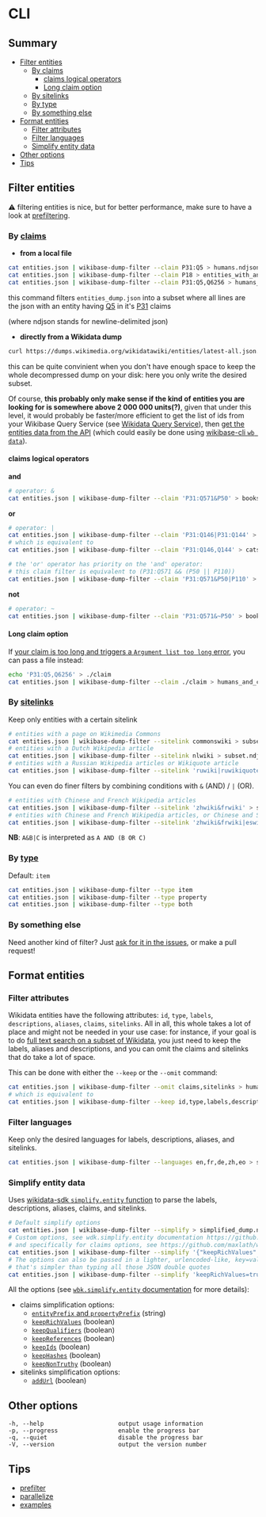 # CLI

## Summary

<!-- START doctoc generated TOC please keep comment here to allow auto update -->
<!-- DON'T EDIT THIS SECTION, INSTEAD RE-RUN doctoc TO UPDATE -->


- [Filter entities](#filter-entities)
  - [By claims](#by-claims)
    - [claims logical operators](#claims-logical-operators)
    - [Long claim option](#long-claim-option)
  - [By sitelinks](#by-sitelinks)
  - [By type](#by-type)
  - [By something else](#by-something-else)
- [Format entities](#format-entities)
  - [Filter attributes](#filter-attributes)
  - [Filter languages](#filter-languages)
  - [Simplify entity data](#simplify-entity-data)
- [Other options](#other-options)
- [Tips](#tips)

<!-- END doctoc generated TOC please keep comment here to allow auto update -->


## Filter entities

:warning: filtering entities is nice, but for better performance, make sure to have a look at [prefiltering](/docs/prefilter.md).

### By [claims](https://www.wikidata.org/wiki/Wikidata:Glossary#Claims_and_statements)

* **from a local file**
```sh
cat entities.json | wikibase-dump-filter --claim P31:Q5 > humans.ndjson
cat entities.json | wikibase-dump-filter --claim P18 > entities_with_an_image.ndjson
cat entities.json | wikibase-dump-filter --claim P31:Q5,Q6256 > humans_and_countries.ndjson
```
this command filters `entities_dump.json` into a subset where all lines are the json with an entity having [Q5](https://wikidata.org/entity/Q5) in it's [P31](https://wikidata.org/wiki/Property:P31) claims

(where ndjson stands for newline-delimited json)

* **directly from a Wikidata dump**
```sh
curl https://dumps.wikimedia.org/wikidatawiki/entities/latest-all.json.gz | gzip -d | wikibase-dump-filter --claim P31:Q5 > humans.ndjson
```
this can be quite convinient when you don't have enough space to keep the whole decompressed dump on your disk: here you only write the desired subset.

Of course, **this probably only make sense if the kind of entities you are looking for is somewhere above 2 000 000 units(?)**, given that under this level, it would probably be faster/more efficient to get the list of ids from your Wikibase Query Service (see [Wikidata Query Service](http://query.wikidata.org/)), then [get the entities data from the API](https://www.wikidata.org/w/api.php?action=help&modules=wbgetentities) (which could easily be done using [wikibase-cli `wb data`](https://github.com/maxlath/wikibase-cli/blob/master/docs/read_operations.md#wb-data)).

#### claims logical operators
**and**
```sh
# operator: &
cat entities.json | wikibase-dump-filter --claim 'P31:Q571&P50' > books_with_an_author.ndjson
```

**or**
```sh
# operator: |
cat entities.json | wikibase-dump-filter --claim 'P31:Q146|P31:Q144' > cats_and_dogs.ndjson
# which is equivalent to
cat entities.json | wikibase-dump-filter --claim 'P31:Q146,Q144' > cats_and_dogs.ndjson

# the 'or' operator has priority on the 'and' operator:
# this claim filter is equivalent to (P31:Q571 && (P50 || P110))
cat entities.json | wikibase-dump-filter --claim 'P31:Q571&P50|P110' > books_with_an_author_or_an_illustrator.ndjson
```

**not**
```sh
# operator: ~
cat entities.json | wikibase-dump-filter --claim 'P31:Q571&~P50' > books_without_author.ndjson
```

#### Long claim option
If [your claim is too long and triggers a `Argument list too long` error](https://github.com/maxlath/wikibase-dump-filter/issues/13), you can pass a file instead:
```sh
echo 'P31:Q5,Q6256' > ./claim
cat entities.json | wikibase-dump-filter --claim ./claim > humans_and_countries.ndjson
```

### By [sitelinks](https://www.wikidata.org/wiki/Wikidata:Glossary#Sitelinks)
Keep only entities with a certain sitelink
```sh
# entities with a page on Wikimedia Commons
cat entities.json | wikibase-dump-filter --sitelink commonswiki > subset.ndjson
# entities with a Dutch Wikipedia article
cat entities.json | wikibase-dump-filter --sitelink nlwiki > subset.ndjson
# entities with a Russian Wikipedia articles or Wikiquote article
cat entities.json | wikibase-dump-filter --sitelink 'ruwiki|ruwikiquote' > subset.ndjson
```
You can even do finer filters by combining conditions with `&` (AND) / `|` (OR).
```sh
# entities with Chinese and French Wikipedia articles
cat entities.json | wikibase-dump-filter --sitelink 'zhwiki&frwiki' > subset.ndjson
# entities with Chinese and French Wikipedia articles, or Chinese and Spanish articles
cat entities.json | wikibase-dump-filter --sitelink 'zhwiki&frwiki|eswiki' > subset.ndjson
```
**NB**: `A&B|C` is interpreted as `A AND (B OR C)`

### By [type](https://www.wikidata.org/wiki/Wikidata:Glossary#Entities.2C_items.2C_properties_and_queries)
Default: `item`
```sh
cat entities.json | wikibase-dump-filter --type item
cat entities.json | wikibase-dump-filter --type property
cat entities.json | wikibase-dump-filter --type both
```

### By something else
Need another kind of filter? Just [ask for it in the issues](https://github.com/maxlath/wikibase-dump-filter/issues), or make a pull request!

## Format entities
### Filter attributes

Wikidata entities have the following attributes: `id`, `type`, `labels`, `descriptions`, `aliases`, `claims`, `sitelinks`.
All in all, this whole takes a lot of place and might not be needed in your use case: for instance, if your goal is to do [full text search on a subset of Wikidata](http://github.com/inventaire/inv-elasticsearch), you just need to keep the labels, aliases and descriptions, and you can omit the claims and sitelinks that do take a lot of space.

This can be done with either the `--keep` or the `--omit` command:
```sh
cat entities.json | wikibase-dump-filter --omit claims,sitelinks > humans.ndjson
# which is equivalent to
cat entities.json | wikibase-dump-filter --keep id,type,labels,descriptions,aliases > humans.ndjson
```

### Filter languages
Keep only the desired languages for labels, descriptions, aliases, and sitelinks.
```sh
cat entities.json | wikibase-dump-filter --languages en,fr,de,zh,eo > subset.ndjson
```

### Simplify entity data
Uses [wikidata-sdk `simplify.entity` function](https://github.com/maxlath/wikidata-sdk/blob/master/docs/simplify_entities_data.md) to parse the labels, descriptions, aliases, claims, and sitelinks.
```sh
# Default simplify options
cat entities.json | wikibase-dump-filter --simplify > simplified_dump.ndjson
# Custom options, see wdk.simplify.entity documentation https://github.com/maxlath/wikidata-sdk/blob/master/docs/simplify_entities_data.md
# and specifically for claims options, see https://github.com/maxlath/wikidata-sdk/blob/master/docs/simplify_claims.md#options
cat entities.json | wikibase-dump-filter --simplify '{"keepRichValues":"true","keepQualifiers":"true","keepReferences":"true"}' > simplified_dump.ndjson
# The options can also be passed in a lighter, urlencoded-like, key=value format
# that's simpler than typing all those JSON double quotes
cat entities.json | wikibase-dump-filter --simplify 'keepRichValues=true&keepQualifiers=true&keepReferences=true' > simplified_dump.ndjson
```

All the options (see [`wbk.simplify.entity` documentation](https://github.com/maxlath/wikibase-sdk/blob/master/docs/simplify_entities_data.md#simplify-entity) for more details):

* claims simplification options:
  * [`entityPrefix` and `propertyPrefix`](https://github.com/maxlath/wikibase-sdk/blob/master/docs/simplify_claims.md#add-prefixes-to-entities-and-properties-ids) (string)
  * [`keepRichValues`](https://github.com/maxlath/wikibase-sdk/blob/master/docs/simplify_claims.md#keep-rich-values) (boolean)
  * [`keepQualifiers`](https://github.com/maxlath/wikibase-sdk/blob/master/docs/simplify_claims.md#keep-qualifiers) (boolean)
  * [`keepReferences`](https://github.com/maxlath/wikibase-sdk/blob/master/docs/simplify_claims.md#keep-references) (boolean)
  * [`keepIds`](https://github.com/maxlath/wikibase-sdk/blob/master/docs/simplify_claims.md#keep-ids) (boolean)
  * [`keepHashes`](https://github.com/maxlath/wikibase-sdk/blob/master/docs/simplify_claims.md#keep-hashes) (boolean)
  * [`keepNonTruthy`](https://github.com/maxlath/wikibase-sdk/blob/master/docs/simplify_claims.md#keep-non-truthy-statements) (boolean)
* sitelinks simplification options:
  * [`addUrl`](https://github.com/maxlath/wikibase-sdk/blob/master/docs/simplify_entities_data.md#add-sitelinks-urls)  (boolean)

## Other options
```
-h, --help                     output usage information
-p, --progress                 enable the progress bar
-q, --quiet                    disable the progress bar
-V, --version                  output the version number
```

## Tips
* [prefilter](https://github.com/maxlath/wikibase-dump-filter/blob/master/docs/prefilter.md)
* [parallelize](https://github.com/maxlath/wikibase-dump-filter/blob/master/docs/parallelize.md)
* [examples](https://github.com/maxlath/wikibase-dump-filter/blob/master/docs/examples.md)
